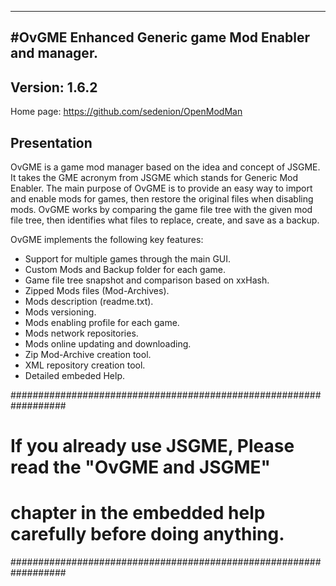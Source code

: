 ----------------------------------------------------------------------------------------
#OvGME
Enhanced Generic game Mod Enabler and manager. 
----------------------------------------------------------------------------------------
Version: 1.6.2
----------------------------------------------------------------------------------------

Home page: https://github.com/sedenion/OpenModMan

Presentation
----------------------------------------------------------------------------------------
OvGME is a game mod manager based on the idea and concept of JSGME. It takes the GME acronym 
from JSGME which stands for Generic Mod Enabler. The main purpose of OvGME is to provide an 
easy way to import and enable mods for games, then restore the original files when disabling mods. 
OvGME works by comparing the game file tree with the given mod file tree, then identifies
what files to replace, create, and save as a backup.

OvGME implements the following key features:

- Support for multiple games through the main GUI.
- Custom Mods and Backup folder for each game.
- Game file tree snapshot and comparison based on xxHash.
- Zipped Mods files (Mod-Archives).
- Mods description (readme.txt).
- Mods versioning.
- Mods enabling profile for each game.	
- Mods network repositories.
- Mods online updating and downloading.
- Zip Mod-Archive creation tool.
- XML repository creation tool.
- Detailed embeded Help.


##################################################################
# If you already use JSGME, Please read the "OvGME and JSGME"    #
# chapter in the embedded help carefully before doing anything.  #
##################################################################
